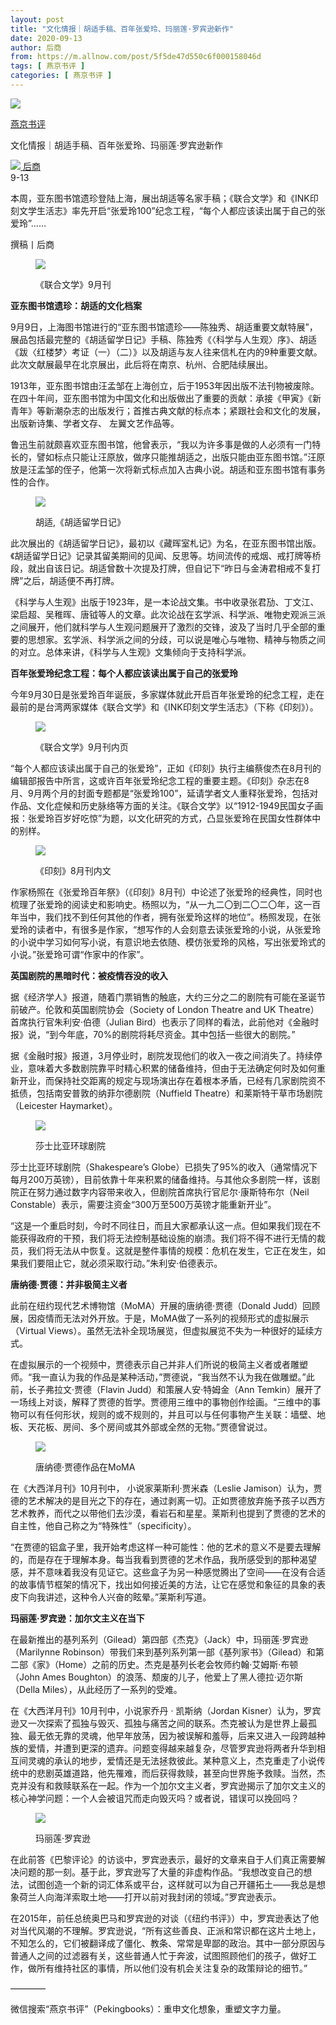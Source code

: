 ```yaml
---
layout: post
title: "文化情报｜胡适手稿、百年张爱玲、玛丽莲·罗宾逊新作"
date: 2020-09-13
author: 后商
from: https://m.allnow.com/post/5f5de47d550c6f000158046d
tags: [ 燕京书评 ]
categories: [ 燕京书评 ]
---
```


<div class="main" data-v-7f77c10f="" data-v-c130297e="">
 <div class="head-img-wrap" data-v-7f77c10f="">
  <img class="head-img" data-v-7f77c10f="" src="//img.allhistory.com/5f5e3f2685139100018a1ef2.jpg?imageView2/2/w/750"/>
  <!-- -->
 </div>
 <div class="column-wrap" data-v-7f77c10f="">
  <p class="column" data-v-7f77c10f="">
   <a class="column-link" data-v-7f77c10f="" href="/column/199">
    燕京书评
   </a>
   <!-- -->
  </p>
  <p class="title" data-v-7f77c10f="">
   文化情报｜胡适手稿、百年张爱玲、玛丽莲·罗宾逊新作
  </p>
 </div>
 <div class="author-wrap" data-v-7f77c10f="">
  <div class="left" data-v-7f77c10f="">
   <a class="single-avatar" data-v-7f77c10f="" href="/user/1479932">
    <img data-v-7f77c10f="" src="//pic.allhistory.com/T1SXJCBbxg1RCvBVdK.jpg?imageView2/2/w/64"/>
   </a>
   <a class="single-name" data-v-7f77c10f="" href="/user/1479932">
    后商
   </a>
   <div class="icon" data-v-7f77c10f="">
   </div>
  </div>
  <div class="time" data-v-7f77c10f="">
   9-13
  </div>
 </div>
 <div class="abstract-wrap" data-v-7f77c10f="">
  <p class="abstract" data-v-7f77c10f="">
   本周，亚东图书馆遗珍登陆上海，展出胡适等名家手稿；《联合文学》和《INK印刻文学生活志》率先开启“张爱玲100”纪念工程，“每个人都应该读出属于自己的张爱玲”……
  </p>
 </div>
 <div data-v-7f77c10f="" id="article-content">
  <p>
   撰稿丨后商
  </p>
  <p>
  </p>
  <figure class="image-box dls-image-block dls-media-image">
   <img src="//img.allhistory.com/5f5df1cf85139100018a1dc2.png?imageView2/2/w/800"/>
   <figcaption class="dls-image-capture">
    <p>
     《联合文学》9月刊
    </p>
   </figcaption>
  </figure>
  <p>
  </p>
  <p>
   <strong>
    亚东图书馆遗珍：胡适的文化档案
   </strong>
  </p>
  <p>
  </p>
  <p>
   9月9日，上海图书馆进行的“亚东图书馆遗珍——陈独秀、胡适重要文献特展”，展品包括最完整的《胡适留学日记》手稿、陈独秀《〈科学与人生观〉序》、胡适《跋〈红楼梦〉考证（一）（二）》以及胡适与友人往来信札在内的9种重要文献。此次文献展最早在北京展出，此后将在南京、杭州、合肥陆续展出。
  </p>
  <p>
  </p>
  <p>
   1913年，亚东图书馆由汪孟邹在上海创立，后于1953年因出版不法刊物被废除。在四十年间，亚东图书馆为中国文化和出版做出了重要的贡献：承接《甲寅》《新青年》等新潮杂志的出版发行；首推古典文献的标点本；紧跟社会和文化的发展，出版新诗集、学者文存、 左翼文艺作品等。
  </p>
  <p>
  </p>
  <p>
   鲁迅生前就颇喜欢亚东图书馆，他曾表示，“我以为许多事是做的人必须有一门特长的，譬如标点只能让汪原放，做序只能推胡适之，出版只能由亚东图书馆。”汪原放是汪孟邹的侄子，他第一次将新式标点加入古典小说。胡适和亚东图书馆有事务性的合作。
  </p>
  <p>
  </p>
  <figure class="image-box dls-image-block dls-media-image">
   <img src="//img.allhistory.com/5f5ddaf8550c6f0001580426.jpeg?imageView2/2/w/800"/>
   <figcaption class="dls-image-capture">
    <p>
     胡适,《胡适留学日记》
    </p>
   </figcaption>
  </figure>
  <p>
  </p>
  <p>
   此次展出的《胡适留学日记》，最初以《藏晖室札记》为名，在亚东图书馆出版。《胡适留学日记》记录其留美期间的见闻、反思等。坊间流传的戒烟、戒打牌等桥段，就出自该日记。胡适曾数十次提及打牌，但自记下“昨日与金涛君相戒不复打牌”之后，胡适便不再打牌。
  </p>
  <p>
  </p>
  <p>
   《科学与人生观》出版于1923年，是一本论战文集。书中收录张君劢、丁文江、梁启超、吴稚晖、唐钺等人的文章。此次论战在玄学派、科学派、唯物史观派三派之间展开，他们就科学与人生观问题展开了激烈的交锋，波及了当时几乎全部的重要的思想家。玄学派、科学派之间的分歧，可以说是唯心与唯物、精神与物质之间的对立。总体来讲，《科学与人生观》文集倾向于支持科学派。
  </p>
  <p>
  </p>
  <p>
  </p>
  <p>
   <strong>
    百年张爱玲纪念工程：每个人都应该读出属于自己的张爱玲
   </strong>
  </p>
  <p>
  </p>
  <p>
   今年9月30日是张爱玲百年诞辰，多家媒体就此开启百年张爱玲的纪念工程，走在最前的是台湾两家媒体《联合文学》和《INK印刻文学生活志》（下称《印刻》）。
  </p>
  <p>
  </p>
  <figure class="image-box dls-image-block dls-media-image">
   <img src="//img.allhistory.com/5f5ddb61231c390001a91f2a.jpeg?imageView2/2/w/800"/>
   <figcaption class="dls-image-capture">
    <p>
     《联合文学》9月刊内页
    </p>
   </figcaption>
  </figure>
  <p>
  </p>
  <p>
   “每个人都应该读出属于自己的张爱玲”，正如《印刻》执行主编蔡俊杰在8月刊的编辑部报告中所言，这或许百年张爱玲纪念工程的重要主题。《印刻》杂志在8月、9月两个月的封面专题都是“张爱玲100”，延请学者文人重释张爱玲，包括对作品、文化症候和历史脉络等方面的关注。《联合文学》以“1912-1949民国女子画报：张爱玲百岁好吃惊”为题，以文化研究的方式，凸显张爱玲在民国女性群体中的别样。
  </p>
  <p>
  </p>
  <figure class="image-box dls-image-block dls-media-image">
   <img src="//img.allhistory.com/5f5ddb94550c6f000158042a.png?imageView2/2/w/800"/>
   <figcaption class="dls-image-capture">
    <p>
     《印刻》8月刊内文
    </p>
   </figcaption>
  </figure>
  <p>
  </p>
  <p>
   作家杨照在《张爱玲百年祭》（《印刻》8月刊）中论述了张爱玲的经典性，同时也梳理了张爱玲的阅读史和影响史。杨照以为，“从一九二〇到二〇二〇年，这一百年当中，我们找不到任何其他的作者，拥有张爱玲这样的地位”。杨照发现，在张爱玲的读者中，有很多是作家，“想写作的人会刻意去读张爱玲的小说，从张爱玲的小说中学习如何写小说，有意识地去依随、模仿张爱玲的风格，写出张爱玲式的小说。”张爱玲可谓“作家中的作家”。
  </p>
  <p>
  </p>
  <p>
  </p>
  <p>
   <strong>
    英国剧院的黑暗时代：被疫情吞没的收入
   </strong>
  </p>
  <p>
  </p>
  <p>
   据《经济学人》报道，随着门票销售的触底，大约三分之二的剧院有可能在圣诞节前破产。伦敦和英国剧院协会（Society of London Theatre and UK Theatre）首席执行官朱利安·伯德（Julian Bird）也表示了同样的看法，此前他对《金融时报》说，“到今年底，70%的剧院将耗尽资金。其中包括一些很大的剧院。”
  </p>
  <p>
  </p>
  <p>
   据《金融时报》报道，3月停业时，剧院发现他们的收入一夜之间消失了。持续停业，意味着大多数剧院靠平时精心积累的储备维持，但由于无法确定何时及如何重新开业，而保持社交距离的规定与现场演出存在着根本矛盾，已经有几家剧院资不抵债，包括南安普敦的纳菲尔德剧院（Nuffield Theatre）和莱斯特干草市场剧院（Leicester Haymarket）。
  </p>
  <p>
  </p>
  <figure class="image-box dls-image-block dls-media-image">
   <img src="//img.allhistory.com/5f5ddc86550c6f0001580439.jpg?imageView2/2/w/800"/>
   <figcaption class="dls-image-capture">
    <p>
     莎士比亚环球剧院
    </p>
   </figcaption>
  </figure>
  <p>
  </p>
  <p>
   莎士比亚环球剧院（Shakespeare’s Globe）已损失了95%的收入（通常情况下每月200万英镑），目前依靠十年来积累的储备维持。与其他众多剧院一样，该剧院正在努力通过数字内容带来收入，但剧院首席执行官尼尔·康斯特布尔（Neil Constable）表示，需要注资金“300万至500万英镑才能重新开业”。
  </p>
  <p>
  </p>
  <p>
   “这是一个重启时刻，今时不同往日，而且大家都承认这一点。但如果我们现在不能获得政府的干预，我们将无法控制基础设施的崩溃。我们将不得不进行无情的裁员，我们将无法从中恢复。这就是整件事情的规模：危机在发生，它正在发生，如果我们要阻止它，就必须采取行动。”朱利安·伯德表示。
  </p>
  <p>
  </p>
  <p>
  </p>
  <p>
   <strong>
    唐纳德·贾德：并非极简主义者
   </strong>
  </p>
  <p>
  </p>
  <p>
   此前在纽约现代艺术博物馆（MoMA）开展的唐纳德·贾德（Donald Judd）回顾展，因疫情而无法对外开放。于是，MoMA做了一系列的视频形式的虚拟展示（Virtual Views）。虽然无法补全现场展览，但虚拟展览不失为一种很好的延续方式。
  </p>
  <p>
  </p>
  <p>
   在虚拟展示的一个视频中，贾德表示自己并非人们所说的极简主义者或者雕塑师。“我一直认为我的作品是某种活动，”贾德说，“我当然不认为我在做雕塑。”此前，长子弗拉文·贾德（Flavin Judd）和策展人安·特姆金（Ann Temkin）展开了一场线上对谈，解释了贾德的哲学。贾德用三维中的事物创作绘画。“三维中的事物可以有任何形状，规则的或不规则的，并且可以与任何事物产生关联：墙壁、地板、天花板、房间、多个房间或其外部或全然的无物。”贾德曾说过。
  </p>
  <p>
  </p>
  <figure class="image-box dls-image-block dls-media-image">
   <img src="//img.allhistory.com/5f5ddd21550c6f0001580444.jpg?imageView2/2/w/800"/>
   <figcaption class="dls-image-capture">
    <p>
     唐纳德·贾德作品在MoMA
    </p>
   </figcaption>
  </figure>
  <p>
  </p>
  <p>
   在《大西洋月刊》10月刊中， 小说家莱斯利·贾米森（Leslie Jamison）认为，贾德的艺术解决的是目光之下的存在，通过剥离一切。正如贾德放弃施予孩子以西方艺术教养，而代之以带他们去沙漠，看岩石和星星。莱斯利也提到了贾德的艺术的自主性，他自己称之为“特殊性”（specificity）。
  </p>
  <p>
  </p>
  <p>
   “在贾德的铝盒子里，我开始考虑这样一种可能性：他的艺术的意义不是要去理解的，而是存在于理解本身。每当我看到贾德的艺术作品，我所感受到的那种渴望感，并不意味着我没有见证它。这些盒子为另一种感觉腾出了空间——在没有合适的故事情节框架的情况下，找出如何接近美的方法，让它在感觉和象征的具象的表皮下向我讲述，这种令人兴奋的眩晕。”莱斯利写道。
  </p>
  <p>
  </p>
  <p>
  </p>
  <p>
   <strong>
    玛丽莲·罗宾逊：加尔文主义在当下
   </strong>
  </p>
  <p>
  </p>
  <p>
   在最新推出的基列系列（Gilead）第四部《杰克》（Jack）中，玛丽莲·罗宾逊（Marilynne Robinson）带我们来到基列系列第一部《基列家书》（Gilead）和第二部《家》（Home）之前的历史。杰克是基列长老会牧师约翰·艾姆斯·布顿（John Ames Boughton）的浪荡、颓废的儿子，他爱上了黑人德拉·迈尔斯（Della Miles），从此经历了一系列的受难。
  </p>
  <p>
  </p>
  <p>
   在《大西洋月刊》10月刊中，小说家乔丹 · 凯斯纳（Jordan Kisner）认为，罗宾逊又一次探索了孤独与毁灭、孤独与痛苦之间的联系。杰克被认为是世界上最孤独、最无依无靠的灵魂，他早年放荡，因为被误解和羞辱，后来又进入一段跨越种族的爱情，并遭到更深的遗弃。问题变得越来越复杂，尽管罗宾逊将两者升华到相互间灵魂的承认的地步，爱情还是无法拯救彼此。某种意义上，杰克重走了小说传统中的悲剧英雄道路，他先罹难，而后获得救赎，甚至向世界施予救赎。当然，杰克并没有和救赎联系在一起。作为一个加尔文主义者，罗宾逊揭示了加尔文主义的核心神学问题：一个人会被诅咒而走向毁灭吗？或者说，错误可以挽回吗？
  </p>
  <p>
  </p>
  <figure class="image-box dls-image-block dls-media-image">
   <img src="//img.allhistory.com/5f5dde2b231c390001a91f3a.jpg?imageView2/2/w/800"/>
   <figcaption class="dls-image-capture">
    <p>
     玛丽莲·罗宾逊
    </p>
   </figcaption>
  </figure>
  <p>
  </p>
  <p>
   在此前答《巴黎评论》的访谈中，罗宾逊表示，最好的文章来自于人们真正需要解决问题的那一刻。基于此，罗宾逊写了大量的非虚构作品。“我想改变自己的想法，试图创造一个新的词汇体系或平台，这样就可以为自己开疆拓土——我总是想象荷兰人向海洋索取土地——打开以前对我封闭的领域。”罗宾逊表示。
  </p>
  <p>
  </p>
  <p>
   在2015年，前任总统奥巴马和罗宾逊的对谈（《纽约书评》）中，罗宾逊表达了他对当代风潮的不理解。罗宾逊说，“所有这些善良、正派和常识都在这片土地上，不知怎么的，它们被翻译成了僵化、教条、常常是卑鄙的政治。其中一部分原因与普通人之间的过滤器有关，这些普通人忙于奔波，试图照顾他们的孩子，做好工作，做所有维持社区的事情，所以他们没有机会关注复杂的政策辩论的细节。”
  </p>
  <p>
  </p>
  <p>
   ————
  </p>
  <p>
   微信搜索“燕京书评”（Pekingbooks）：重申文化想象，重塑文字力量。
  </p>
 </div>
</div>

